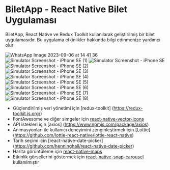 # BiletApp - React Native Bilet Uygulaması

BiletApp, React Native ve Redux Toolkit kullanılarak geliştirilmiş bir bilet uygulamasıdır. Bu uygulama etkinlikler hakkında bilgi edinmenize yardımcı olur

![WhatsApp Image 2023-09-06 at 14 41 36](https://github.com/Harhat18/BiletApp_v2/assets/111196660/9a1ba13b-93ba-4b33-b8d1-a02f0f140d35)
![Simulator Screenshot - iPhone SE (1)](https://github.com/Harhat18/BiletApp_v2/assets/111196660/344b8a7f-54a0-44c4-a3c1-0921790ad43b)
![Simulator Screenshot - iPhone SE](https://github.com/Harhat18/BiletApp_v2/assets/111196660/f4834adb-6508-4ad1-b238-493dac3dd11a)
![Simulator Screenshot - iPhone SE (2)](https://github.com/Harhat18/BiletApp_v2/assets/111196660/405ea0e8-3363-4047-b2eb-c5981f8db804)
![Simulator Screenshot - iPhone SE (3)](https://github.com/Harhat18/BiletApp_v2/assets/111196660/8e4d6db6-90ed-4d7d-a03c-e2d91e10a1b8)
![Simulator Screenshot - iPhone SE (4)](https://github.com/Harhat18/BiletApp_v2/assets/111196660/0d5675c1-5153-4e26-a129-9d18f0c38528)
![Simulator Screenshot - iPhone SE (5)](https://github.com/Harhat18/BiletApp_v2/assets/111196660/d7450549-5c76-4868-882c-376e90bfb93f)
![Simulator Screenshot - iPhone SE (6)](https://github.com/Harhat18/BiletApp_v2/assets/111196660/0b31106d-b6ef-4382-a549-33c9f825d892)
![Simulator Screenshot - iPhone SE (7)](https://github.com/Harhat18/BiletApp_v2/assets/111196660/0d0d1fd0-831e-488c-a1e0-ee94306c77f7)
![Simulator Screenshot - iPhone SE (8)](https://github.com/Harhat18/BiletApp_v2/assets/111196660/8e4771e4-26ce-419f-ac0a-bea7c5ab794c)


- Güçlendirilmiş veri yönetimi için [redux-toolkit] (https://redux-toolkit.js.org/)
- FontAwesome ve diğer simgeler için [react-native-vector-icons](https://github.com/oblador/react-native-vector-icons)
- API istekleri için [axios] (https://www.npmjs.com/package/axios)
- Animasyonları ile kullanıcı deneyimini zenginleştirmek için [Lottie] (https://github.com/lottie-react-native/lottie-react-native) 
- Tarih seçimi için [react-native-date-picker] (https://github.com/henninghall/react-native-date-picker) 
- Harita görüntüleme için [react-native-maps](https://github.com/react-native-maps/react-native-maps)
- Etkinlik görsellerini göstermek için [react-native-snap-carousel](https://github.com/meliorence/react-native-snap-carousel) kullanılmıştır



